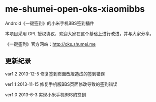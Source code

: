 me-shumei-open-oks-xiaomibbs
============================
Android《一键签到》的小米手机BBS签到插件

本项目采用 GPL 授权协议，欢迎大家在这个基础上进行改进，并与大家分享。

《一键签到》官方网站：<http://oks.shumei.me>


## 更新纪录
var1.2 2013-12-5
修复签到页面改版造成的签到错误

ver1.1 2013-11-15
修复手机版BBS页面修改导致的签到错误

ver1.0 2013-6-3
实现小米手机BBS的签到